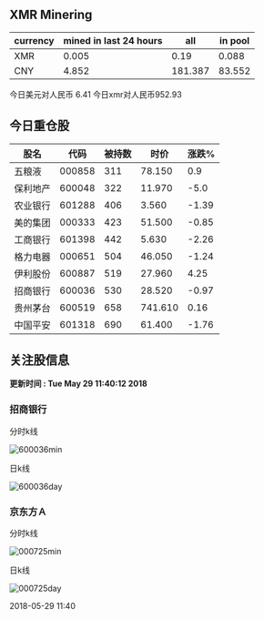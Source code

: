 ## XMR Minering

|currency|mined in last 24 hours|all|in pool|
|---|---|---|---|
|XMR|0.005|0.19|0.088|
|CNY|4.852|181.387|83.552|

今日美元对人民币 6.41	今日xmr对人民币952.93


## 今日重仓股 

|股名|代码|被持数|时价|涨跌%|
|---|---|---|---|---|
|五粮液|000858|311|78.150|0.9|
|保利地产|600048|322|11.970|-5.0|
|农业银行|601288|406|3.560|-1.39|
|美的集团|000333|423|51.500|-0.85|
|工商银行|601398|442|5.630|-2.26|
|格力电器|000651|504|46.050|-1.24|
|伊利股份|600887|519|27.960|4.25|
|招商银行|600036|530|28.520|-0.97|
|贵州茅台|600519|658|741.610|0.16|
|中国平安|601318|690|61.400|-1.76|

## 关注股信息
**更新时间 : Tue May 29 11:40:12 2018**
### 招商银行 
分时k线

![600036min](http://image.sinajs.cn/newchart/min/n/sh600036.gif)

日k线

![600036day](http://image.sinajs.cn/newchart/daily/n/sh600036.gif)

### 京东方Ａ 
分时k线

![000725min](http://image.sinajs.cn/newchart/min/n/sz000725.gif)

日k线

![000725day](http://image.sinajs.cn/newchart/daily/n/sz000725.gif)

2018-05-29 11:40